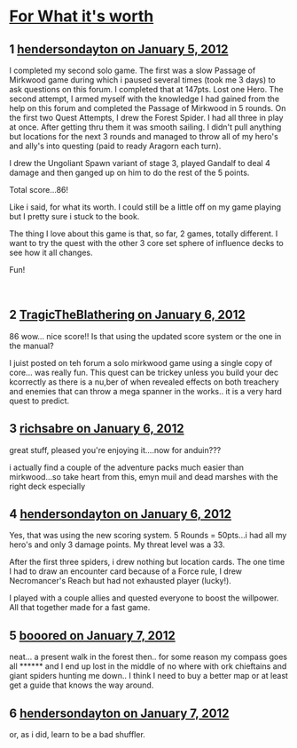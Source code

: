 # [For What it&#039;s worth](https://community.fantasyflightgames.com/topic/58496-for-what-its-worth/)

## 1 [hendersondayton on January 5, 2012](https://community.fantasyflightgames.com/topic/58496-for-what-its-worth/?do=findComment&comment=575330)

I completed my second solo game. The first was a slow Passage of Mirkwood game during which i paused several times (took me 3 days) to ask questions on this forum. I completed that at 147pts. Lost one Hero. The second attempt, I armed myself with the knowledge I had gained from the help on this forum and completed the Passage of Mirkwood in 5 rounds. On the first two Quest Attempts, I drew the Forest Spider. I had all three in play at once. After getting thru them it was smooth sailing. I didn't pull anything but locations for the next 3 rounds and managed to throw all of my hero's and ally's into questing (paid to ready Aragorn each turn).

I drew the Ungoliant Spawn variant of stage 3, played Gandalf to deal 4 damage and then ganged up on him to do the rest of the 5 points.

Total score...86!

Like i said, for what its worth. I could still be a little off on my game playing but I pretty sure i stuck to the book.

The thing I love about this game is that, so far, 2 games, totally different. I want to try the quest with the other 3 core set sphere of influence decks to see how it all changes.

Fun!

 

## 2 [TragicTheBlathering on January 6, 2012](https://community.fantasyflightgames.com/topic/58496-for-what-its-worth/?do=findComment&comment=575415)

86 wow... nice score!! Is that using the updated score system or the one in the manual?

I juist posted on teh forum a solo mirkwood game using a single copy of core... was really fun. This quest can be trickey unless you build your dec kcorrectly as there is a nu,ber of when revealed effects on both treachery and enemies that can throw a mega spanner in the works.. it is a very hard quest to predict.

## 3 [richsabre on January 6, 2012](https://community.fantasyflightgames.com/topic/58496-for-what-its-worth/?do=findComment&comment=575488)

great stuff, pleased you're enjoying it....now for anduin???

i actually find a couple of the adventure packs much easier than mirkwood...so take heart from this, emyn muil and dead marshes with the right deck especially

## 4 [hendersondayton on January 6, 2012](https://community.fantasyflightgames.com/topic/58496-for-what-its-worth/?do=findComment&comment=575776)

Yes, that was using the new scoring system. 5 Rounds = 50pts...i had all my hero's and only 3 damage points. My threat level was a 33.

After the first three spiders, i drew nothing but location cards. The one time I had to draw an encounter card because of a Force rule, I drew Necromancer's Reach but had not exhausted player (lucky!).

I played with a couple allies and quested everyone to boost the willpower. All that together made for a fast game.

## 5 [booored on January 7, 2012](https://community.fantasyflightgames.com/topic/58496-for-what-its-worth/?do=findComment&comment=575859)

neat... a present walk in the forest then.. for some reason my compass goes all ****** and I end up lost in the middle of no where with ork chieftains and giant spiders hunting me down.. I think I need to buy a better map or at least get a guide that knows the way around.

## 6 [hendersondayton on January 7, 2012](https://community.fantasyflightgames.com/topic/58496-for-what-its-worth/?do=findComment&comment=575899)

or, as i did, learn to be a bad shuffler.

